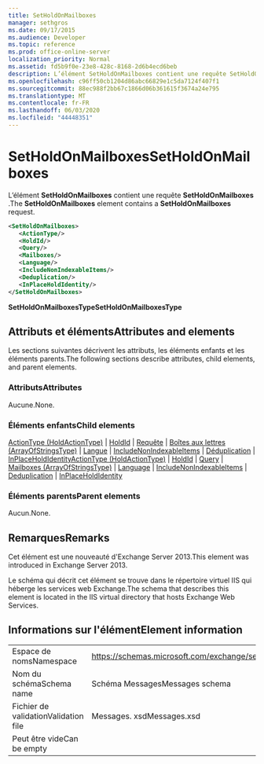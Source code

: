 ```yaml
---
title: SetHoldOnMailboxes
manager: sethgros
ms.date: 09/17/2015
ms.audience: Developer
ms.topic: reference
ms.prod: office-online-server
localization_priority: Normal
ms.assetid: fd5b9f0e-23e8-428c-8168-2d6b4ecd6beb
description: L’élément SetHoldOnMailboxes contient une requête SetHoldOnMailboxes.
ms.openlocfilehash: c96ff50cb1204d86abc66829e1c5da7124f407f1
ms.sourcegitcommit: 88ec988f2bb67c1866d06b361615f3674a24e795
ms.translationtype: MT
ms.contentlocale: fr-FR
ms.lasthandoff: 06/03/2020
ms.locfileid: "44448351"
---
```

# <a name="setholdonmailboxes"></a><span data-ttu-id="4d8f0-103">SetHoldOnMailboxes</span><span class="sxs-lookup"><span data-stu-id="4d8f0-103">SetHoldOnMailboxes</span></span>

<span data-ttu-id="4d8f0-104">L’élément **SetHoldOnMailboxes** contient une requête **SetHoldOnMailboxes** .</span><span class="sxs-lookup"><span data-stu-id="4d8f0-104">The **SetHoldOnMailboxes** element contains a **SetHoldOnMailboxes** request.</span></span> 
  
```XML
<SetHoldOnMailboxes>
   <ActionType/>
   <HoldId/>
   <Query/>
   <Mailboxes/>
   <Language/>
   <IncludeNonIndexableItems/>
   <Deduplication/>
   <InPlaceHoldIdentity/>
</SetHoldOnMailboxes>
```

 <span data-ttu-id="4d8f0-105">**SetHoldOnMailboxesType**</span><span class="sxs-lookup"><span data-stu-id="4d8f0-105">**SetHoldOnMailboxesType**</span></span>
## <a name="attributes-and-elements"></a><span data-ttu-id="4d8f0-106">Attributs et éléments</span><span class="sxs-lookup"><span data-stu-id="4d8f0-106">Attributes and elements</span></span>

<span data-ttu-id="4d8f0-107">Les sections suivantes décrivent les attributs, les éléments enfants et les éléments parents.</span><span class="sxs-lookup"><span data-stu-id="4d8f0-107">The following sections describe attributes, child elements, and parent elements.</span></span>
  
### <a name="attributes"></a><span data-ttu-id="4d8f0-108">Attributs</span><span class="sxs-lookup"><span data-stu-id="4d8f0-108">Attributes</span></span>

<span data-ttu-id="4d8f0-109">Aucune.</span><span class="sxs-lookup"><span data-stu-id="4d8f0-109">None.</span></span>
  
### <a name="child-elements"></a><span data-ttu-id="4d8f0-110">Éléments enfants</span><span class="sxs-lookup"><span data-stu-id="4d8f0-110">Child elements</span></span>

<span data-ttu-id="4d8f0-111">[ActionType (HoldActionType)](actiontype-holdactiontype.md)  |  [HoldId](holdid.md)  |  [Requête](query.md)  |  [Boîtes aux lettres (ArrayOfStringsType)](mailboxes-arrayofstringstype.md)  |  [Langue](language.md)  |  [IncludeNonIndexableItems](includenonindexableitems.md)  |  [Déduplication](deduplication.md)  |  [InPlaceHoldIdentity](inplaceholdidentity.md)</span><span class="sxs-lookup"><span data-stu-id="4d8f0-111">[ActionType (HoldActionType)](actiontype-holdactiontype.md) | [HoldId](holdid.md) | [Query](query.md) | [Mailboxes (ArrayOfStringsType)](mailboxes-arrayofstringstype.md) | [Language](language.md) | [IncludeNonIndexableItems](includenonindexableitems.md) | [Deduplication](deduplication.md) | [InPlaceHoldIdentity](inplaceholdidentity.md)</span></span>
  
### <a name="parent-elements"></a><span data-ttu-id="4d8f0-112">Éléments parents</span><span class="sxs-lookup"><span data-stu-id="4d8f0-112">Parent elements</span></span>

<span data-ttu-id="4d8f0-113">Aucun.</span><span class="sxs-lookup"><span data-stu-id="4d8f0-113">None.</span></span>
  
## <a name="remarks"></a><span data-ttu-id="4d8f0-114">Remarques</span><span class="sxs-lookup"><span data-stu-id="4d8f0-114">Remarks</span></span>

<span data-ttu-id="4d8f0-115">Cet élément est une nouveauté d'Exchange Server 2013.</span><span class="sxs-lookup"><span data-stu-id="4d8f0-115">This element was introduced in Exchange Server 2013.</span></span>
  
<span data-ttu-id="4d8f0-116">Le schéma qui décrit cet élément se trouve dans le répertoire virtuel IIS qui héberge les services web Exchange.</span><span class="sxs-lookup"><span data-stu-id="4d8f0-116">The schema that describes this element is located in the IIS virtual directory that hosts Exchange Web Services.</span></span>
  
## <a name="element-information"></a><span data-ttu-id="4d8f0-117">Informations sur l'élément</span><span class="sxs-lookup"><span data-stu-id="4d8f0-117">Element information</span></span>

|||
|:-----|:-----|
|<span data-ttu-id="4d8f0-118">Espace de noms</span><span class="sxs-lookup"><span data-stu-id="4d8f0-118">Namespace</span></span>  <br/> |https://schemas.microsoft.com/exchange/services/2006/messages  <br/> |
|<span data-ttu-id="4d8f0-119">Nom du schéma</span><span class="sxs-lookup"><span data-stu-id="4d8f0-119">Schema name</span></span>  <br/> |<span data-ttu-id="4d8f0-120">Schéma Messages</span><span class="sxs-lookup"><span data-stu-id="4d8f0-120">Messages schema</span></span>  <br/> |
|<span data-ttu-id="4d8f0-121">Fichier de validation</span><span class="sxs-lookup"><span data-stu-id="4d8f0-121">Validation file</span></span>  <br/> |<span data-ttu-id="4d8f0-122">Messages. xsd</span><span class="sxs-lookup"><span data-stu-id="4d8f0-122">Messages.xsd</span></span>  <br/> |
|<span data-ttu-id="4d8f0-123">Peut être vide</span><span class="sxs-lookup"><span data-stu-id="4d8f0-123">Can be empty</span></span>  <br/> ||
   

